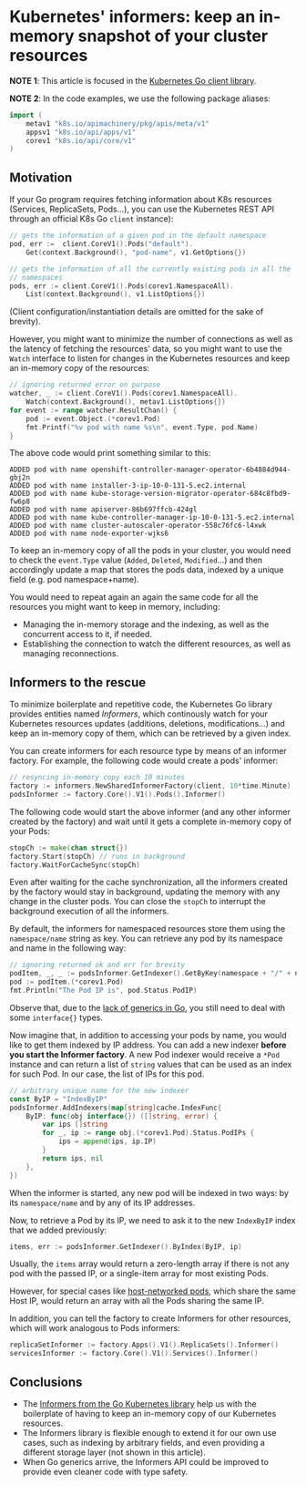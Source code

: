 # Kubernetes' informers: keep an in-memory snapshot of your cluster resources

**NOTE 1**: This article is focused in the [Kubernetes Go client library](https://pkg.go.dev/k8s.io/client-go/informers).

**NOTE 2**: In the code examples, we use the following package aliases:

```go
import (
    metav1 "k8s.io/apimachinery/pkg/apis/meta/v1"
    appsv1 "k8s.io/api/apps/v1"
    corev1 "k8s.io/api/core/v1"
)
```

## Motivation
If your Go program requires fetching information about K8s resources (Services,
ReplicaSets, Pods...), you can use the Kubernetes REST API through an
official K8s Go `client` instance):

```go
// gets the information of a given pod in the default namespace
pod, err :=  client.CoreV1().Pods("default").
    Get(context.Background(), "pod-name", v1.GetOptions{})

// gets the information of all the currently existing pods in all the
// namespaces
pods, err := client.CoreV1().Pods(corev1.NamespaceAll).
    List(context.Background(), v1.ListOptions{})
```

(Client configuration/instantiation details are omitted for the sake of brevity).

However, you might want to minimize the number of connections as well as the
latency of fetching the resources' data, so you might want to use the `Watch`
interface to listen for changes in the Kubernetes resources and keep an in-memory
copy of the resources:

```go
// ignoring returned error on purpose
watcher, _ := client.CoreV1().Pods(corev1.NamespaceAll).
	Watch(context.Background(), metav1.ListOptions{})
for event := range watcher.ResultChan() {
    pod := event.Object.(*corev1.Pod)
    fmt.Printf("%v pod with name %s\n", event.Type, pod.Name)
}
```

The above code would print something similar to this:

```
ADDED pod with name openshift-controller-manager-operator-6b4884d944-gbj2n
ADDED pod with name installer-3-ip-10-0-131-5.ec2.internal
ADDED pod with name kube-storage-version-migrator-operator-684c8fbd9-fw6p8
ADDED pod with name apiserver-86b697ffcb-424gl
ADDED pod with name kube-controller-manager-ip-10-0-131-5.ec2.internal
ADDED pod with name cluster-autoscaler-operator-558c76fc6-l4xwk
ADDED pod with name node-exporter-wjks6
```

To keep an in-memory copy of all the pods in your cluster, you would need to
check the `event.Type` value (`Added`, `Deleted`, `Modified`...) and then
accordingly update a map that stores the pods data, indexed by a unique field
(e.g. pod namespace+name).

You would need to repeat again an again the same code for all the resources you
might want to keep in memory, including:

* Managing the in-memory storage and the indexing, as well as the concurrent
  access to it, if needed.
* Establishing the connection to watch the different resources, as well as
  managing reconnections.

## Informers to the rescue

To minimize boilerplate and repetitive code, the Kubernetes Go library provides
entities named _Informers_, which continously watch for your Kubernetes resources
updates (additions, deletions, modifications...) and keep an in-memory copy
of them, which can be retrieved by a given index.

You can create informers for each resource type by means of an informer factory.
For example, the following code would create a pods' informer:

```go
// resyncing in-memory copy each 10 minutes
factory := informers.NewSharedInformerFactory(client, 10*time.Minute)
podsInformer := factory.Core().V1().Pods().Informer()
```

The following code would start the above informer (and any other informer created
by the factory) and wait until it gets a complete in-memory copy of your Pods:

```go
stopCh := make(chan struct{})
factory.Start(stopCh) // runs in background
factory.WaitForCacheSync(stopCh)
```

Even after waiting for the cache synchronization, all the informers created
by the factory would stay in background, updating the memory with any change
in the cluster pods. You can close the `stopCh` to interrupt the background
execution of all the informers.

By default, the informers for namespaced resources store them using the
`namespace/name` string as key. You can retrieve any pod by its namespace and
name in the following way:

```go
// ignoring returned ok and err for brevity
podItem, _, _ := podsInformer.GetIndexer().GetByKey(namespace + "/" + name)
pod := podItem.(*corev1.Pod)
fmt.Println("The Pod IP is", pod.Status.PodIP)
```

Observe that, due to the [lack of generics in Go](https://go.googlesource.com/proposal/+/refs/heads/master/design/43651-type-parameters.md),
you still need to deal with some `interface{}` types.

Now imagine that, in addition to accessing your pods by name, you would like
to get them indexed by IP address. You can add a new indexer **before you
start the Informer factory**. A new Pod indexer would receive a `*Pod` instance
and can return a list of `string` values that can be used as an index for such Pod. In
our case, the list of IPs for this pod.

```go
// arbitrary unique name for the new indexer
const ByIP = "IndexByIP"
podsInformer.AddIndexers(map[string]cache.IndexFunc{
    ByIP: func(obj interface{}) ([]string, error) {
        var ips []string
        for _, ip := range obj.(*corev1.Pod).Status.PodIPs {
            ips = append(ips, ip.IP)
        }
        return ips, nil
    },
})
```

When the informer is started, any new pod will be indexed in two ways: by its
`namespace/name` and by any of its IP addresses.

Now, to retrieve a Pod by its IP, we need to ask it to the new `IndexByIP` index
that we added previously:

```go
items, err := podsInformer.GetIndexer().ByIndex(ByIP, ip)
```

Usually, the `items` array would return a zero-length array if there is not
any pod with the passed IP, or a single-item array for most existing Pods.

However, for special cases like [host-networked pods](https://www.alibabacloud.com/help/doc-detail/123997.htm),
which share the same Host IP, would return an array with all the Pods sharing the
same IP.

In addition, you can tell the factory to create Informers for other resources, which
will work analogous to Pods informers:

```go
replicaSetInformer := factory.Apps().V1().ReplicaSets().Informer()
servicesInformer := factory.Core().V1().Services().Informer()
```

## Conclusions

* The [Informers from the Go Kubernetes library](https://pkg.go.dev/k8s.io/client-go/informers)
  help us with the boilerplate of having to keep an in-memory copy of our Kubernetes
  resources.
* The Informers library is flexible enough to extend it for our own use cases,
  such as indexing by arbitrary fields, and even providing a different storage
  layer (not shown in this article).
* When Go generics arrive, the Informers API could be improved to
  provide even cleaner code with type safety.
